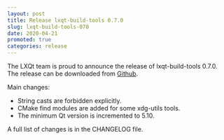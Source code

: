 ```yaml
---
layout: post
title: Release lxqt-build-tools 0.7.0
slug: lxqt-build-tools-070
date: 2020-04-21
promoted: true
categories: release
---
```

The LXQt team is proud to announce the release of lxqt-build-tools 0.7.0.
The release can be downloaded from [Github](https://github.com/lxqt/lxqt-build-tools/releases).

Main changes:
 * String casts are forbidden explicitly.
 * CMake find modules are added for some xdg-utils tools.
 * The minimum Qt version is incremented to 5.10.


A full list of changes is in the CHANGELOG file.
